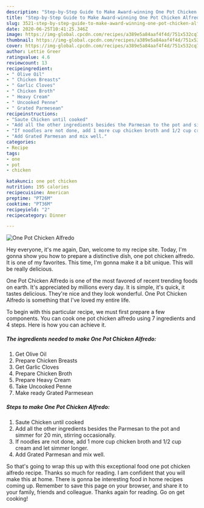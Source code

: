 ```yaml
---
description: "Step-by-Step Guide to Make Award-winning One Pot Chicken Alfredo"
title: "Step-by-Step Guide to Make Award-winning One Pot Chicken Alfredo"
slug: 3521-step-by-step-guide-to-make-award-winning-one-pot-chicken-alfredo
date: 2020-06-25T10:41:25.346Z
image: https://img-global.cpcdn.com/recipes/a389e5a84aaf4f4d/751x532cq70/one-pot-chicken-alfredo-recipe-main-photo.jpg
thumbnail: https://img-global.cpcdn.com/recipes/a389e5a84aaf4f4d/751x532cq70/one-pot-chicken-alfredo-recipe-main-photo.jpg
cover: https://img-global.cpcdn.com/recipes/a389e5a84aaf4f4d/751x532cq70/one-pot-chicken-alfredo-recipe-main-photo.jpg
author: Lettie Greer
ratingvalue: 4.6
reviewcount: 13
recipeingredient:
- " Olive Oil"
- " Chicken Breasts"
- " Garlic Cloves"
- " Chicken Broth"
- " Heavy Cream"
- " Uncooked Penne"
- " Grated Parmesean"
recipeinstructions:
- "Saute Chicken until cooked"
- "Add all the other ingredients besides the Parmesan to the pot and simmer for 20 min, stirring occasionally."
- "If noodles are not done, add 1 more cup chicken broth and 1/2 cup cream and let simmer longer."
- "Add Grated Parmesan and mix well."
categories:
- Recipe
tags:
- one
- pot
- chicken

katakunci: one pot chicken 
nutrition: 195 calories
recipecuisine: American
preptime: "PT26M"
cooktime: "PT36M"
recipeyield: "2"
recipecategory: Dinner

---
```



![One Pot Chicken Alfredo](https://img-global.cpcdn.com/recipes/a389e5a84aaf4f4d/751x532cq70/one-pot-chicken-alfredo-recipe-main-photo.jpg)

Hey everyone, it's me again, Dan, welcome to my recipe site. Today, I'm gonna show you how to prepare a distinctive dish, one pot chicken alfredo. It is one of my favorites. This time, I'm gonna make it a bit unique. This will be really delicious.

One Pot Chicken Alfredo is one of the most favored of recent trending foods on earth. It's appreciated by millions every day. It is simple, it's quick, it tastes delicious. They're nice and they look wonderful. One Pot Chicken Alfredo is something that I've loved my entire life.




To begin with this particular recipe, we must first prepare a few components. You can cook one pot chicken alfredo using 7 ingredients and 4 steps. Here is how you can achieve it.

<!--inarticleads1-->

##### The ingredients needed to make One Pot Chicken Alfredo:

1. Get  Olive Oil
1. Prepare  Chicken Breasts
1. Get  Garlic Cloves
1. Prepare  Chicken Broth
1. Prepare  Heavy Cream
1. Take  Uncooked Penne
1. Make ready  Grated Parmesean




<!--inarticleads2-->

##### Steps to make One Pot Chicken Alfredo:

1. Saute Chicken until cooked
1. Add all the other ingredients besides the Parmesan to the pot and simmer for 20 min, stirring occasionally.
1. If noodles are not done, add 1 more cup chicken broth and 1/2 cup cream and let simmer longer.
1. Add Grated Parmesan and mix well.




So that's going to wrap this up with this exceptional food one pot chicken alfredo recipe. Thanks so much for reading. I am confident that you will make this at home. There is gonna be interesting food in home recipes coming up. Remember to save this page on your browser, and share it to your family, friends and colleague. Thanks again for reading. Go on get cooking!
